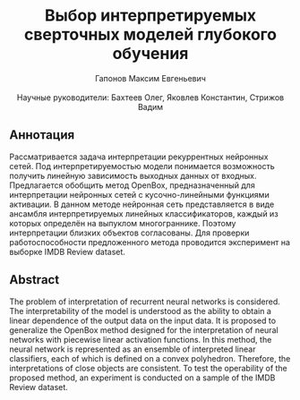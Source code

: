 <div align="center">
  <H1>
    Выбор интерпретируемых сверточных моделей глубокого обучения
  </H1>
  Гапонов Максим Евгеньевич
</div><br>
<div align="center">
  Научные руководители: Бахтеев Олег, Яковлев Константин, Стрижов Вадим <br>
</div>

## Аннотация
Рассматривается задача интерпретации рекуррентных нейронных сетей. Под интерпретируемостью модели понимается возможность получить линейную зависимость выходных данных от входных. Предлагается обобщить метод OpenBox, предназначенный для интерпретации нейронных сетей с кусочно-линейными функциями активации. В данном методе нейронная сеть представляется в виде ансамбля интерпретируемых линейных классификаторов, каждый из которых определён на выпуклом многограннике. Поэтому интерпретации близких объектов согласованы. Для проверки работоспособности предложенного метода проводится эксперимент на выборке IMDB Review dataset.


## Abstract
The problem of interpretation of recurrent neural networks is considered. The interpretability of the model is understood as the ability to obtain a linear dependence of the output data on the input data. It is proposed to generalize the OpenBox method designed for the interpretation of neural networks with piecewise linear activation functions. In this method, the neural network is represented as an ensemble of interpreted linear classifiers, each of which is defined on a convex polyhedron. Therefore, the interpretations of close objects are consistent. To test the operability of the proposed method, an experiment is conducted on a sample of the IMDB Review dataset.
